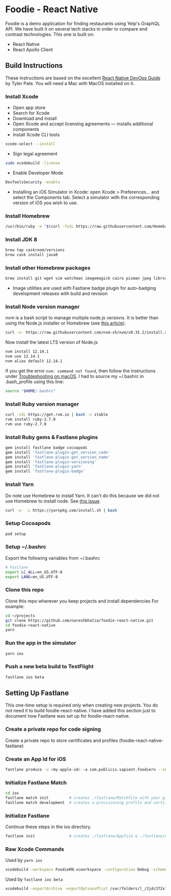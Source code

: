 # Foodie - React Native

Foodie is a demo application for finding restaurants using Yelp's GraphQL API.
We have built it on several tech stacks in order to compare and contrast
technologies. This one is built on:

-   React Native
-   React Apollo Client

## Build Instructions

These instructions are based on the excellent
[React Native DevOps Guide](https://medium.com/@tgpski/setting-up-a-jenkins-agent-part-1-react-native-devops-guide-4c8b763b0961)
by Tyler Pate. You will need a Mac with MacOS installed on it.

### Install Xcode

-   Open app store
-   Search for Xcode
-   Download and install
-   Open Xcode and accept licensing agreements — installs additional components
-   Install Xcode CLI tools

```bash
xcode-select --install
```

-   Sign legal agreement

```bash
sudo xcodebuild -license
```

-   Enable Developer Mode

```bash
DevToolsSecurity -enable
```

-   Installing an iOS Simulator in Xcode: open Xcode > Preferences... and select
    the Components tab. Select a simulator with the corresponding version of iOS
    you wish to use.

### Install Homebrew

```bash
/usr/bin/ruby -e "$(curl -fsSL https://raw.githubusercontent.com/Homebrew/install/master/install)"
```

### Install JDK 8

```bash
brew tap caskroom/versions
brew cask install java8
```

### Install other Homebrew packages

```bash
brew install git wget vim watchman imagemagick cairo pixman jpeg librsvg
```

-   Image utilities are used with Fastlane badge plugin for auto-badging
    development releases with build and revision

### Install Node version manager

nvm is a bash script to manage multiple node.js versions. It is better than
using the Node.js installer or Homebrew (see
[this article](https://pawelgrzybek.com/install-nodejs-installer-vs-homebrew-vs-nvm/)).

```bash
curl -o- https://raw.githubusercontent.com/nvm-sh/nvm/v0.35.2/install.sh | bash
```

Now install the latest LTS version of Node.js

```bash
nvm install 12.14.1
nvm use 12.14.1
nvm alias default 12.14.1
```

If you get the error `nvm: command not found`, then follow the instructions
under
[Troubleshooting on macOS](https://github.com/nvm-sh/nvm#troubleshooting-on-macos).
I had to source my ~/.bashrc in .bash_profile using this line:

```bash
source "$HOME/.bashrc"
```

### Install Ruby version manager

```bash
curl -sSL https://get.rvm.io | bash -s stable
rvm install ruby-2.7.0
rvm use ruby-2.7.0
```

### Install Ruby gems & Fastlane plugins

```bash
gem install fastlane badge cocoapods
gem install 'fastlane-plugin-get_version_code'
gem install 'fastlane-plugin-get_version_name'
gem install 'fastlane-plugin-versioning'
gem install 'fastlane-plugin-yarn'
gem install 'fastlane-plugin-badge'
```

### Install Yarn

Do note use Homebrew to install Yarn. It can't do this because we did not use
Homebrew to install node. See
[this issue](https://github.com/yarnpkg/website/issues/913).

```bash
curl -o- -L https://yarnpkg.com/install.sh | bash
```

### Setup Cocoapods

```bash
pod setup
```

### Setup ~/.bashrc

Export the following variables from ~/.bashrc

```bash
# Fastlane
export LC_ALL=en_US.UTF-8
export LANG=en_US.UTF-8
```

### Clone this repo

Clone this repo wherever you keep projects and install dependencies For example:

```bash
cd ~/projects
git clone https://github.com/nareshbhatia/foodie-react-native.git
cd foodie-react-native
yarn
```

### Run the app in the simulator

```bash
yarn ios
```

### Push a new beta build to TestFlight

```bash
fastlane ios beta
```

## Setting Up Fastlane

This one-time setup is required only when creating new projects. You do not need it to build foodie-react-native.
I have added this section just to document how Fastlane was set up for foodie-react-native.

### Create a private repo for code signing

Create a private repo to store certificates and profiles (foodie-react-native-fastlane)

### Create an App Id for iOS

```bash
fastlane produce -u <my-apple-id> -a com.publicis.sapient.foodiern --skip_itc    # create app id
```

### Initialize Fastlane Match

```bash
cd ios
fastlane match init         # creates ./fastlane/Matchfile with your git url
fastlane match development  # creates a provisioning profile and certificate for development
```

### Initialize Fastlane

Continue these steps in the ios directory.

```bash
fastlane init               # creates ./fastlane/Appfile & ./fastlane/Fastfile
```

### Raw Xcode Commands

Used by `yarn ios`

```bash
xcodebuild -workspace FoodieRN.xcworkspace -configuration Debug -scheme FoodieRN -destination id=6DE30FFB-F4BD-40D1-BBBB-4C3DFA112C0C -derivedDataPath build/FoodieRN
```

Used by `fastlane ios beta`

```bash
xcodebuild -exportArchive -exportOptionsPlist /var/folders/l_/2jdc372x1wl_1vtgs907dycrd8_5nh/T/gym_config20200112-6576-1gt48wh.plist -archivePath '/Users/narbhati/Library/Developer/Xcode/Archives/2020-01-12/FoodieRN 2020-01-12 20.30.49.xcarchive' -exportPath /var/folders/l_/2jdc372x1wl_1vtgs907dycrd8_5nh/T/gym_output20200112-6576-m25xld -allowProvisioningUpdates``
```
